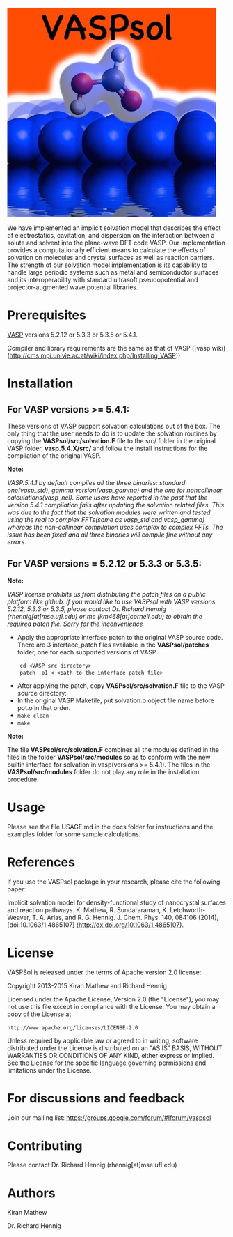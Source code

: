 [![vaspsol](docs/logo.jpeg)](http://vaspsol.mse.ufl.edu/)

We have implemented an implicit solvation model that describes the effect of 
electrostatics, cavitation, and dispersion on the interaction between a solute 
and solvent into the plane-wave DFT code VASP. Our implementation provides a 
computationally efficient means to calculate the effects of solvation on molecules 
and crystal surfaces as well as reaction barriers. The strength of our solvation model 
implementation is its capability to handle large periodic systems such as metal and 
semiconductor surfaces and its interoperability with standard ultrasoft pseudopotential and 
projector-augmented wave potential libraries.

Prerequisites
===============
[VASP](http://www.vasp.at/) versions 5.2.12 or 5.3.3 or 5.3.5 or 5.4.1.

Compiler and library requirements are the same as that of VASP ([vasp wiki] (http://cms.mpi.univie.ac.at/wiki/index.php/Installing_VASP))

Installation
=============

For VASP versions >= 5.4.1:
----------------------------

These versions of VASP support solvation calculations out of the box.
The only thing that the user needs to do is to update the solvation routines by copying 
the **VASPsol/src/solvation.F** file to the src/ folder in the original VASP folder, **vasp.5.4.X/src/** and 
follow the install instructions for the compilation of the original VASP.

**Note:**

*VASP.5.4.1 by default compiles all the three binaries: standard one(vasp_std), gamma version(vasp_gamma) and 
the one for noncollinear calculations(vasp_ncl). Some users have reported in the past that the version 5.4.1 
compilation fails after updating the solvation related files. This was due to the fact that the solvation 
modules were written and tested using the real to complex FFTs(same as vasp_std and vasp_gamma) whereas 
the non-collinear compilation uses complex to complex FFTs. The issue has been fixed and all three binaries 
will compile fine without any errors.*

For VASP versions = 5.2.12 or 5.3.3 or 5.3.5:
----------------------------------------------

**Note:**

*VASP license prohibits us from distributing the patch files on a public platform like github.
If you would like to use VASPsol with VASP versions 5.2.12, 5.3.3 or 5.3.5, please contact 
Dr. Richard Hennig (rhennig[at]mse.ufl.edu) or me (km468[at]cornell.edu) to obtain the required patch file.
Sorry for the inconvenience*

- Apply the appropriate interface patch to the original VASP source code. There are 3 interface_patch files 
available in the **VASPsol/patches** folder, one for each supported versions of VASP.
```   
    cd <VASP src directory>
    patch -p1 < <path to the interface patch file>
```
- After applying the patch, copy **VASPsol/src/solvation.F** file to the VASP source directory:
- In the original VASP Makefile, put solvation.o object file name before pot.o in that order.
- ``` make clean ```
- ``` make ```

**Note:**

The file **VASPsol/src/solvation.F** combines all the modules defined in the files in the folder 
**VASPsol/src/modules** so as to conform with the new builtin interface for solvation in vasp(versions >= 5.4.1).
The files in the **VASPsol/src/modules** folder do not play any role in the installation procedure.

Usage
======
Please see the file USAGE.md in the docs folder for instructions and the examples folder for some sample calculations.

References
===========
If you use the VASPsol package in your research, please cite the following paper:

Implicit solvation model for density-functional study of nanocrystal surfaces and reaction pathways.
 K. Mathew, R. Sundararaman, K. Letchworth-Weaver, T. A. Arias, and R. G. Hennig. J. Chem. Phys. 140, 084106 (2014), [doi:10.1063/1.4865107] (http://dx.doi.org/10.1063/1.4865107).

License
=========
VASPSol is released under the terms of Apache version 2.0 license:

Copyright 2013-2015 Kiran Mathew and Richard Hennig

Licensed under the Apache License, Version 2.0 (the "License");
you may not use this file except in compliance with the License.
You may obtain a copy of the License at

    http://www.apache.org/licenses/LICENSE-2.0

Unless required by applicable law or agreed to in writing, software
distributed under the License is distributed on an "AS IS" BASIS,
WITHOUT WARRANTIES OR CONDITIONS OF ANY KIND, either express or implied.
See the License for the specific language governing permissions and
limitations under the License.

For discussions and feedback
=============================
Join our mailing list: https://groups.google.com/forum/#!forum/vaspsol

Contributing
=============
Please contact Dr. Richard Hennig (rhennig[at]mse.ufl.edu)

Authors
========
Kiran Mathew

Dr. Richard Hennig
